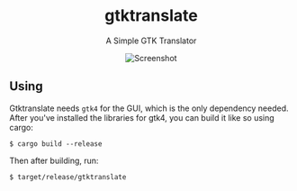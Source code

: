 <h1 align="center">gtktranslate</h1>
<p align="center">A Simple GTK Translator</p>
<p align="center"><img src="https://raw.githubusercontent.com/skylinecc/gtktranslate/master/docs/screenshot.png" alt="Screenshot"></p>

## Using
Gtktranslate needs `gtk4` for the GUI, which is the only dependency needed. After you've installed the libraries for gtk4, you can build it like so using cargo:

```
$ cargo build --release
```

Then after building, run:
```
$ target/release/gtktranslate
```